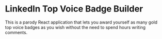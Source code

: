 # LinkedIn Top Voice Badge Builder

This is a parody React application that lets you award yourself as many gold top voice badges as you wish without the need to spend hours writing comments.
